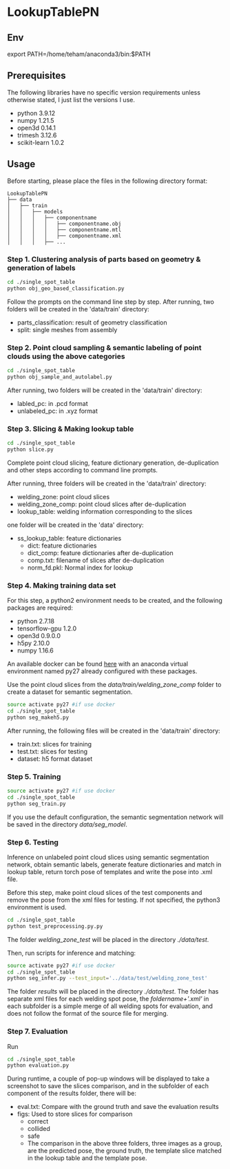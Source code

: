 # LookupTablePN
## Env
export PATH=/home/teham/anaconda3/bin:$PATH

## Prerequisites
The following libraries have no specific version requirements unless otherwise stated, I just list the versions I use.

 - python 3.9.12
 - numpy 1.21.5
 - open3d 0.14.1 
 - trimesh 3.12.6
 - scikit-learn 1.0.2

## Usage
Before starting, please place the files in the following directory format:
```
LookupTablePN
├── data
│   ├── train
│   │   ├── models
│   │   │   ├── componentname
│   │   │   │   ├── componentname.obj
│   │   │   │   ├── componentname.mtl
│   │   │   │   ├── componentname.xml
│   │   │   ├── ...
```
### Step 1. Clustering analysis of parts based on geometry & generation of labels
```bash
cd ./single_spot_table
python obj_geo_based_classification.py
```
Follow the prompts on the command line step by step.
After running, two folders will be created in the 'data/train' directory:

 - parts_classification: result of geometry classification
 - split: single meshes from assembly

### Step 2. Point cloud sampling & semantic labeling of point clouds using the above categories
```bash
cd ./single_spot_table
python obj_sample_and_autolabel.py
```
After running, two folders will be created in the 'data/train' directory:

 - labled_pc: in .pcd format
 - unlabeled_pc: in .xyz format

### Step 3. Slicing & Making lookup table
```bash
cd ./single_spot_table
python slice.py
```
Complete point cloud slicing, feature dictionary generation, de-duplication and other steps according to command line prompts.

After running, three folders will be created in the 'data/train' directory:

 - welding_zone: point cloud slices
 - welding_zone_comp: point cloud slices after de-duplication
 - lookup_table: welding information corresponding to the slices

one folder will be created in the 'data' directory:

- ss_lookup_table: feature dictionaries
    - dict: feature dictionaries
    - dict_comp: feature dictionaries after de-duplication
    - comp.txt: filename of slices after de-duplication
    - norm_fd.pkl: Normal index for lookup


### Step 4. Making training data set

For this step, a python2 environment needs to be created, and the following packages are required:

 - python   2.7.18
 - tensorflow-gpu   1.2.0
 - open3d   0.9.0.0
 - h5py     2.10.0
 - numpy    1.16.6

An available docker can be found [here][1] with an anaconda virtual environment named py27 already configured with these packages.
 
  [1]: https://hub.docker.com/repository/docker/chidianlizi/pointnet
  
Use the point cloud slices from the *data/train/welding_zone_comp* folder to create a dataset for semantic segmentation.
```bash
source activate py27 #if use docker 
cd ./single_spot_table
python seg_makeh5.py
```

After running, the following files will be created in the 'data/train' directory:

 - train.txt: slices for training
 - test.txt: slices for testing
 - dataset: h5 format dataset

### Step 5. Training
```bash
source activate py27 #if use docker 
cd ./single_spot_table
python seg_train.py
```
If you use the default configuration, the semantic segmentation network will be saved in the directory *data/seg_model*.

### Step 6. Testing
Inference on unlabeled point cloud slices using semantic segmentation network, obtain semantic labels, generate feature dictionaries and match in lookup table, return torch pose of templates and write the pose into .xml file.

Before this step, make point cloud slices of the test components and remove the pose from the xml files for testing. If not specified, the python3 environment is used.

```bash
cd ./single_spot_table
python test_preprocessing.py.py
```

The folder *welding_zone_test* will be placed in the directory *./data/test*.

Then, run scripts for inference and matching:

```bash
source activate py27 #if use docker 
cd ./single_spot_table
python seg_infer.py --test_input='../data/test/welding_zone_test'
```

The folder *results* will be placed in the directory *./data/test*.
The folder has separate xml files for each welding spot pose, the *foldername+'.xml'* in each subfolder is a simple merge of all welding spots for evaluation, and does not follow the format of the source file for merging.

### Step 7. Evaluation
Run
```bash
cd ./single_spot_table
python evaluation.py
```
During runtime, a couple of pop-up windows will be displayed to take a screenshot to save the slices comparison, and in the subfolder of each component of the results folder, there will be:

 - eval.txt: Compare with the ground truth and save the evaluation results
 - figs: Used to store slices for comparison
    -  correct
    -  collided
    -  safe
    -  The comparison in the above three folders, three images as a group, are the predicted pose, the ground truth, the template slice matched in the lookup table and the template pose.



